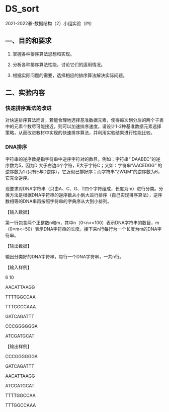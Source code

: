# DS_sort
2021-2022春-数据结构（2）小组实验（四）
## —、目的和要求

1. 掌握各种排序算法思想和实现。

2. 分析各种排序算法性能，讨论它们的适用情况。
3. 根据实际问题的需要，选择相应的排序算法解决实际问题。



## 二、实验内容

### 快速排序算法的改进

对快速排序算法而言，若能合理地选择基准数据元素，使得每次划分后的两个子表中的元素个数尽可能接近，则可以加速排序速度。请设计1-2种基准数据元素选择策略，从而改进教材中实现的快速排序算法，并利用实验结果进行性能比较。

### DNA排序

字符串的逆序数是指字符串中逆序字符对的数目。例如：字符串“ DAABEC”的逆序数为5，因为D 大于右边4个字符，E大于字符C；又如：字符串“AACEDGG” 的逆序数为1 (只有E与D逆序），它近似已排好序；而字符串“ZWQM”的逆序数为6，它完全逆序。

现要求对DNA字符串（只由A、C、G、T四个字符组成，长度为m）进行分类。分类方法是根据DNA字符串的逆序数从小到大进行排序（自己实现排序算法），逆序数相等的DNA串再按照字符串的字典序从大到小排列。



【输入数据】

第一行包含两个正整数n和m，其中n（0<n<=100）表示DNA字符串的数目，m（0<m<=50）表示DNA字符串的长度。接下来n行每行为一个长度为m的DNA字符串。

【输出数据】

输出分类好的DNA字符串，每行一个DNA字符串，一共n行。

【输入样例】

6    10

AACATTAAGG

TTTTGGCCAA

TTTGGCCAAA

GATCAGATTT

CCCGGGGGGA

ATCGATGCAT

【输出样例】

CCCGGGGGGA

GATCAGATTT

AACATTAAGG

ATCGATGCAT

TTTTGGCCAA

TTTGGCCAAA

